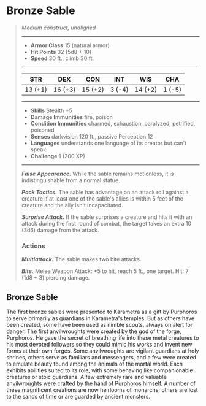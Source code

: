 # Bronze Sable
>*Medium construct, unaligned*
>___
>- **Armor Class** 15 (natural armor)
>- **Hit Points** 32 (5d8 + 10)
>- **Speed** 30 ft., climb 30 ft.
>___
>|STR|DEX|CON|INT|WIS|CHA|
>|:---:|:---:|:---:|:---:|:---:|:---:|
>|13 (+1)|16 (+3)|15 (+2)|3 (-4)|14 (+2)|1 (-5)|
>___
>- **Skills** Stealth +5
>- **Damage Immunities** fire, poison
>- **Condition Immunities** charmed, exhaustion, paralyzed, petrified, poisoned
>- **Senses** darkvision 120 ft., passive Perception 12
>- **Languages** understands one language of its creator but can't speak
>- **Challenge** 1 (200 XP)
>___
>***False Appearance.*** While the sable remains motionless, it is indistinguishable from a normal statue.  
>
>***Pack Tactics.*** The sable has advantage on an attack roll against a creature if at least one of the sable's allies is within 5 feet of the creature and the ally isn't incapacitated.  
>
>***Surprise Attack.*** If the sable surprises a creature and hits it with an attack during the first round of combat, the target takes an extra 10 (3d6) damage from the attack.  
>
>### Actions
>***Multiattack.*** The sable makes two bite attacks.  
>
>***Bite.*** Melee Weapon Attack: +5 to hit, reach 5 ft., one target. Hit: 7 (1d8 + 3) piercing damage.
## Bronze Sable
The first bronze sables were presented to Karametra as a gift by Purphoros to serve primarily as guardians in Karametra's temples. But as others have been created, some have been used as nimble scouts, always on alert for danger.
The first anvilwroughts were created by the god of the forge, Purphoros. He gave the secret of breathing life into these metal creatures to his most devoted followers so they could mimic his works and invent new forms at their own forges.
Some anvilwroughts are vigilant guardians at holy shrines, others serve as familiars and messengers, and a few were created to emulate beauty found among the animals of the mortal world. Each exhibits abilities suited to its role, with some behaving like companionable creatures or stoic guardians.
A few extremely rare and valuable anvilwroughts were crafted by the hand of Purphoros himself. A number of these magnificent creations are now heirlooms of monarchs; others are lost to the sands of time or are guarded by ancient monsters.